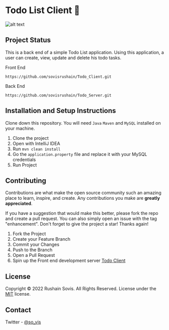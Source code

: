 # Todo List Client 📝

![alt text](https://github.com/sovisrushain/Todo_Client/raw/main/img/todo.png)


## Project Status

This is a back end of  a simple Todo List application. Using this application, a user can create, view, update and delete his todo tasks.

Front End
 ````
 https://github.com/sovisrushain/Todo_Client.git
 ````
Back End
 ````
https://github.com/sovisrushain/Todo_Server.git
 ````

## Installation and Setup Instructions

Clone down this repository. You will need  `Java`   `Maven` and `MySQL` installed on your machine.

1.  Clone the project
2.  Open with IntelliJ IDEA
3.  Run `mvn clean install`
4.  Go the `application.property` file and replace it with your MySQL credentials
5.  Run Project




## Contributing

Contributions are what make the open source community such an amazing place to learn, inspire, and create. Any contributions you make are  **greatly appreciated**.

If you have a suggestion that would make this better, please fork the repo and create a pull request. You can also simply open an issue with the tag "enhancement". Don't forget to give the project a star! Thanks again!

1.  Fork the Project
2.  Create your Feature Branch
3.  Commit your Changes
4.  Push to the Branch
5.  Open a Pull Request
6.  Spin up the Front end development server [Todo Client](https://github.com/sovisrushain/Todo_Client.git)

## License

Copyright © 2022 Rushain Sovis. All Rights Reserved. License under the [MIT](https://github.com/sovisrushain/Todo_Server/blob/main/LICENSE) license.

## Contact
Twitter - [@so_vis](https://twitter.com/so_vis)
